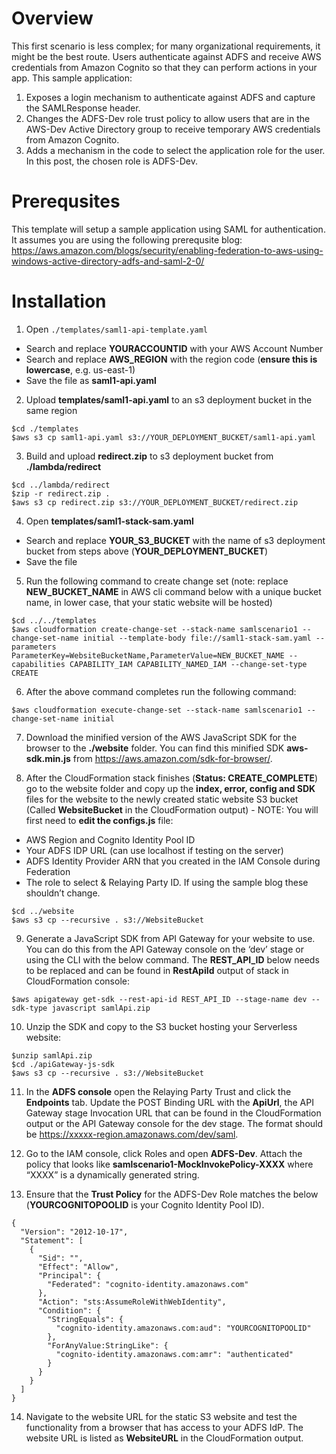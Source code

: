 # Overview
This first scenario is less complex; for many organizational requirements, it might be the best route. Users authenticate against ADFS and receive AWS credentials from Amazon Cognito so that they can perform actions in your app. This sample application:
1.	Exposes a login mechanism to authenticate against ADFS and capture the SAMLResponse header.
2.	Changes the ADFS-Dev role trust policy to allow users that are in the AWS-Dev Active Directory group to receive temporary AWS credentials from Amazon Cognito.
3.	Adds a mechanism in the code to select the application role for the user. In this post, the chosen role is ADFS-Dev.

# Prerequsites
This template will setup a sample application using SAML for authentication. It assumes you are using the following prerequsite blog: https://aws.amazon.com/blogs/security/enabling-federation-to-aws-using-windows-active-directory-adfs-and-saml-2-0/

# Installation

1. Open `./templates/saml1-api-template.yaml`
- Search and replace **YOURACCOUNTID** with your AWS Account Number
- Search and replace **AWS_REGION** with the region code (**ensure this is lowercase**, e.g. us-east-1)
- Save the file as **saml1-api.yaml**

2. Upload **templates/saml1-api.yaml** to an s3 deployment bucket in the same region
```
$cd ./templates
$aws s3 cp saml1-api.yaml s3://YOUR_DEPLOYMENT_BUCKET/saml1-api.yaml
```
3. Build and upload **redirect.zip** to s3 deployment bucket from **./lambda/redirect**
```
$cd ../lambda/redirect
$zip -r redirect.zip .
$aws s3 cp redirect.zip s3://YOUR_DEPLOYMENT_BUCKET/redirect.zip
```
4. Open **templates/saml1-stack-sam.yaml**
- Search and replace **YOUR_S3_BUCKET** with the name of s3 deployment bucket from steps above (**YOUR_DEPLOYMENT_BUCKET**)
- Save the file

5. Run the following command to create change set (note: replace **NEW_BUCKET_NAME** in AWS cli command below with a unique bucket name, in lower case, that your static website will be hosted)
```
$cd ../../templates
$aws cloudformation create-change-set --stack-name samlscenario1 --change-set-name initial --template-body file://saml1-stack-sam.yaml --parameters ParameterKey=WebsiteBucketName,ParameterValue=NEW_BUCKET_NAME --capabilities CAPABILITY_IAM CAPABILITY_NAMED_IAM --change-set-type CREATE
```
6. After the above command completes run the following command:
```
$aws cloudformation execute-change-set --stack-name samlscenario1 --change-set-name initial
```
7. Download the minified version of the AWS JavaScript SDK for the browser to the **./website** folder. You can find this minified SDK **aws-sdk.min.js** from https://aws.amazon.com/sdk-for-browser/.

8. After the CloudFormation stack finishes (**Status: CREATE_COMPLETE**) go to the website folder and copy up the **index, error, config and SDK** files for the website to the newly created static website S3 bucket (Called **WebsiteBucket** in the CloudFormation output) - NOTE: You will first need to **edit the configs.js** file:
 - AWS Region and Cognito Identity Pool ID
 - Your ADFS IDP URL (can use localhost if testing on the server)
 - ADFS Identity Provider ARN that you created in the IAM Console during Federation
 - The role to select & Relaying Party ID. If using the sample blog these shouldn’t change.
```
$cd ../website
$aws s3 cp --recursive . s3://WebsiteBucket
```
9.  Generate a JavaScript SDK from API Gateway for your website to use. You can do this from the API Gateway console on the ‘dev’ stage or using the CLI with the below command. The **REST_API_ID** below needs to be replaced and can be found in **RestApiId** output of stack in CloudFormation console:
```
$aws apigateway get-sdk --rest-api-id REST_API_ID --stage-name dev --sdk-type javascript samlApi.zip
```
10. Unzip the SDK and copy to the S3 bucket hosting your Serverless website:
```
$unzip samlApi.zip
$cd ./apiGateway-js-sdk
$aws s3 cp --recursive . s3://WebsiteBucket
```
11. In the **ADFS console** open the Relaying Party Trust and click the **Endpoints** tab. Update the POST Binding URL with the **ApiUrl**, the API Gateway stage Invocation URL that can be found in the CloudFormation output or the API Gateway console for the dev stage. The format should be https://xxxxx-region.amazonaws.com/dev/saml.

12. Go to the IAM console, click Roles and open **ADFS-Dev**. Attach the policy that looks like **samlscenario1-MockInvokePolicy-XXXX** where “XXXX” is a dynamically generated string.

13. Ensure that the **Trust Policy** for the ADFS-Dev Role matches the below (**YOURCOGNITOPOOLID** is your Cognito Identity Pool ID).
```
{
  "Version": "2012-10-17",
  "Statement": [
    {
      "Sid": "",
      "Effect": "Allow",
      "Principal": {
        "Federated": "cognito-identity.amazonaws.com"
      },
      "Action": "sts:AssumeRoleWithWebIdentity",
      "Condition": {
        "StringEquals": {
          "cognito-identity.amazonaws.com:aud": "YOURCOGNITOPOOLID"
        },
        "ForAnyValue:StringLike": {
          "cognito-identity.amazonaws.com:amr": "authenticated"
        }
      }
    }
  ]
}
```
14. Navigate to the website URL for the static S3 website and test the functionality from a browser that has access to your ADFS IdP. The website URL is listed as **WebsiteURL** in the CloudFormation output.

